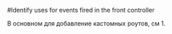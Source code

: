 #Identify uses for events fired in the front controller

В основном для добавление кастомных роутов, см 1.
